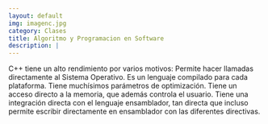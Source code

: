 ```yaml
---
layout: default
img: imagenc.jpg
category: Clases
title: Algoritmo y Programacion en Software
description: |
---
```

  C++ tiene un alto rendimiento por varios motivos: Permite hacer llamadas directamente al Sistema Operativo. Es un lenguaje compilado para cada plataforma. Tiene muchísimos parámetros de optimización. Tiene un acceso directo a la memoria, que además controla el usuario. Tiene una integración directa con el lenguaje ensamblador, tan directa que incluso permite escribir directamente en ensamblador con las diferentes directivas.
